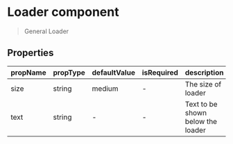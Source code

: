 # Loader component

> General Loader

## Properties

| propName | propType | defaultValue | isRequired | description |
|----------|----------|--------------|------------|-------------|
| size | string | medium | - | The size of loader |
| text | string | - | - | Text to be shown below the loader |
